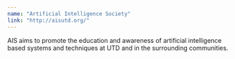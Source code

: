 ```yaml
---
name: "Artificial Intelligence Society"
link: "http://aisutd.org/"
---
```

AIS aims to promote the education and awareness of artificial intelligence based systems and techniques at UTD and in the surrounding communities.
